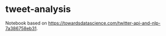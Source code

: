 # tweet-analysis
Notebook based on https://towardsdatascience.com/twitter-api-and-nlp-7a386758eb31.
